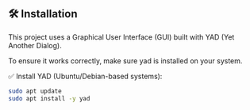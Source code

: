 ## 🛠️ Installation
This project uses a Graphical User Interface (GUI) built with YAD (Yet Another Dialog).

To ensure it works correctly, make sure yad is installed on your system.

✅ Install YAD (Ubuntu/Debian-based systems):

```bash
sudo apt update 
sudo apt install -y yad 
```